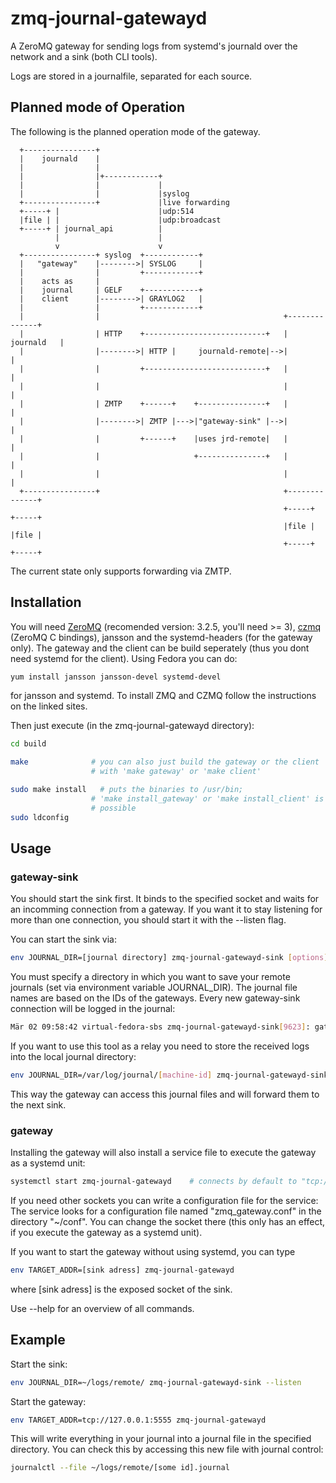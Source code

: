 zmq-journal-gatewayd
====================

A ZeroMQ gateway for sending logs from systemd's journald over the network and a sink (both CLI tools).

Logs are stored in a journalfile, separated for each source.

Planned mode of Operation
-----------------
The following is the planned operation mode of the gateway.

      +----------------+
      |    journald    |
      |                |
      |                |+------------+
      |                |             |
      |                |             |syslog
      +----------------+             |live forwarding
      +-----+ |                      |udp:514
      |file | |                      |udp:broadcast
      +-----+ | journal_api          |
              |                      |
              v                      v
      +----------------+ syslog  +------------+
      |   "gateway"    |-------->| SYSLOG     |
      |                |         +------------+
      |    acts as     |
      |    journal     | GELF    +------------+
      |    client      |-------->| GRAYLOG2   |
      |                |         +------------+
      |                |                                         +--------------+
      |                | HTTP    +---------------------------+   |   journald   |
      |                |-------->| HTTP |     journald-remote|-->|              |
      |                |         +---------------------------+   |              |
      |                |                                         |              |
      |                | ZMTP    +------+    +---------------+   |              |
      |                |-------->| ZMTP |--->|"gateway-sink" |-->|              |
      |                |         +------+    |uses jrd-remote|   |              |
      |                |                     +---------------+   |              |
      |                |                                         |              |
      +----------------+                                         +--------------+
                                                                 +-----+  +-----+
                                                                 |file |  |file |
                                                                 +-----+  +-----+
The current state only supports forwarding via ZMTP.

Installation
------------

You will need [ZeroMQ](http://zeromq.org/intro:get-the-software) (recomended version: 3.2.5, you'll need >= 3), [czmq](https://github.com/zeromq/czmq#toc3-71)  (ZeroMQ C bindings), jansson and the systemd-headers (for the gateway only). The gateway and the client can be build seperately (thus you dont need systemd for the client). Using Fedora you can do:

```bash
yum install jansson jansson-devel systemd-devel
```

for jansson and systemd. To install ZMQ and CZMQ follow the instructions on  the linked sites.


Then just execute (in the zmq-journal-gatewayd directory):

```bash
cd build

make              # you can also just build the gateway or the client 
                  # with 'make gateway' or 'make client' 

sudo make install	# puts the binaries to /usr/bin; 
                  # 'make install_gateway' or 'make install_client' is also
                  # possible
sudo ldconfig
```

Usage
-----

### gateway-sink

You should start the sink first.
It binds to the specified socket and waits for an incomming connection from a gateway.
If you want it to stay listening for more than one connection, you should start it with the --listen flag.

You can start the sink via:
```bash
env JOURNAL_DIR=[journal directory] zmq-journal-gatewayd-sink [options]
```
You must specify a directory in which you want to save your remote journals (set via environment variable JOURNAL_DIR).
The journal file names are based on the IDs of the gateways.
Every new gateway-sink connection will be logged in the journal:

```bash
Mär 02 09:58:42 virtual-fedora-sbs zmq-journal-gatewayd-sink[9623]: gateway has a new source, ID: 006B8B4567
```

If you want to use this tool as a relay you need to store the received logs into the local journal directory:
```bash
env JOURNAL_DIR=/var/log/journal/[machine-id] zmq-journal-gatewayd-sink
```

This way the gateway can access this journal files and will forward them to the next sink.

### gateway

Installing the gateway will also install a service file to execute the gateway as a systemd unit:

```bash
systemctl start zmq-journal-gatewayd    # connects by default to "tcp://127.0.0.1:5555"
```

If you need other sockets you can write a configuration file for the service:
The service looks for a configuration file named "zmq_gateway.conf" in the directory "~/conf". You can change the socket there (this only has an effect, if you execute the gateway as a systemd unit).

If you want to start the gateway without using systemd, you can type
```bash
env TARGET_ADDR=[sink adress] zmq-journal-gatewayd
```
where [sink adress] is the exposed socket of the sink.

Use --help for an overview of all commands.

Example
-------

Start the sink:
```bash
env JOURNAL_DIR=~/logs/remote/ zmq-journal-gatewayd-sink --listen 
```
Start the gateway:
```bash
env TARGET_ADDR=tcp://127.0.0.1:5555 zmq-journal-gatewayd
```

This will write everything in your journal into a journal file in the specified directory.
You can check this by accessing this new file with journal control:
```bash
journalctl --file ~/logs/remote/[some id].journal
```